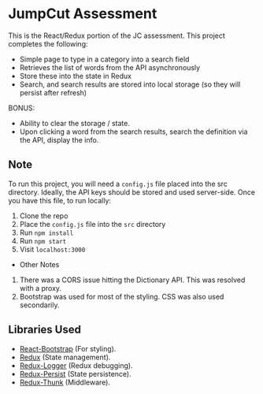 # JumpCut Assessment

This is the React/Redux portion of the JC assessment. This project completes the following:

* Simple page to type in a category into a search field
* Retrieves the list of words from the API asynchronously
* Store these into the state in Redux
* Search, and search results are stored into local storage (so they will persist after refresh)

BONUS:
* Ability to clear the storage / state.
* Upon clicking a word from the search results, search the definition via the API, display the info.

## Note

To run this project, you will need a `config.js` file placed into the src directory. Ideally, the API keys should be stored and used server-side. Once you have this file, to run locally:
1. Clone the repo
2. Place the `config.js` file into the `src` directory
3. Run `npm install`
4. Run `npm start`
5. Visit `localhost:3000`

  * Other Notes
  1. There was a CORS issue hitting the Dictionary API. This was resolved with a proxy.
  2. Bootstrap was used for most of the styling. CSS was also used secondarily.

## Libraries Used

* [React-Bootstrap](https://github.com/react-bootstrap/react-bootstrap) (For styling).
* [Redux](https://github.com/reactjs/redux) (State management).
* [Redux-Logger](https://github.com/evgenyrodionov/redux-logger) (Redux debugging).
* [Redux-Persist](https://github.com/rt2zz/redux-persist) (State persistence).
* [Redux-Thunk](https://github.com/gaearon/redux-thunk) (Middleware).
